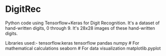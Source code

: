 # DigitRec
Python code using Tensorflow+Keras for Digit Recognition.
It's a dataset of hand-written digits, 0 through 9. It's 28x28 images of these hand-written digits. 

Libraries used:-
tensorflow.keras 
tensorflow 
pandas 
numpy                    # For mathematical calculations 
seaborn                   # For data visualization 
matplotlib.pyplot 
